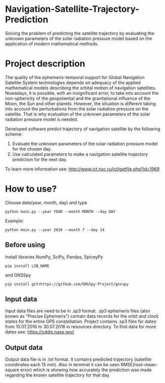 # Navigation-Satellite-Trajectory-Prediction
Solving the problem of predicting the satellite trajectory by evaluating the unknown parameters of the solar radiation pressure model based on the application of modern mathematical methods.

# Project description
The quality of the ephemeris-temporal support for Global Navigation Satellite System technologies depends on adequacy of the applied mathematical models describing the orbital motion of navigation satellites. Nowadays, it is possible, with an insignificant error, to take into account the non-sphericity of the geopotential and the gravitational influence of the Moon, the Sun and other planets. However, the situation is different taking into account the perturbations from the solar radiation pressure on the satellite. That is why evaluation of the unknown parameters of the solar radiation pressure model is needed.

Developed software predict trajectory of navigation satellite by the following scheme:
1. Evaluate the unknown parameters of the solar radiation pressure model for the chosen day.
2. Use calculated parameters to make a navigation satellite trajectory prediction for the next day.

To learn more information see: http://www.ict.nsc.ru/jct/getfile.php?id=1969
# How to use?
Choose date(year, month, day) and type

```
python main.py --year YEAR --month MONTH --day DAY
```

Example:

``` 
python main.py --year 2016 --month 7 --day 14
```

## Before using
Install libraries NumPy, SciPy, Pandas, SpiceyPy
```
pip install LIB_NAME
```
and GNSSpy
```
pip install git+https://github.com/GNSSpy-Project/gnsspy
```

## Input data
Input data files are need to be in .sp3 format. .sp3 ephemeris files (also known as "Precise Ephemeris") contain data records for the orbit and clock states for the entire GPS constellation. Project contains .sp3 files for dates from 10.07.2016 to 30.07.2016 in resources directory. To find data for more dates see: https://cddis.nasa.gov/

## Output data
Output data file is in .txt format. It contains predicted trajectory (satellite coordinates each 15 min). Also in terminal it can be seen RMSE(root-mean-square error) which is showing how accurately the prediction was made regarding the known satellite trajectory for that day.
